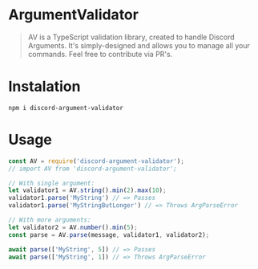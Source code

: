 # ArgumentValidator
> AV is a TypeScript validation library, created to handle Discord Arguments.
> It's simply-designed and allows you to manage all your commands. Feel free to contribute via PR's.

# Instalation
```shell
npm i discord-argument-validator
```

# Usage
```js
const AV = require('discord-argument-validator');
// import AV from 'discord-argument-validator';

// With single argument:
let validator1 = AV.string().min(2).max(10);
validator1.parse('MyString') // => Passes
validator1.parse('MyStringButLonger') // => Throws ArgParseError

// With more arguments:
let validator2 = AV.number().min(5);
const parse = AV.parse(message, validator1, validator2);

await parse(['MyString', 5]) // => Passes
await parse(['MyString', 1]) // => Throws ArgParseError
```
